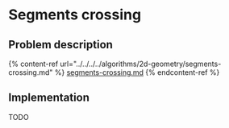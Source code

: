 # Segments crossing

## Problem description

{% content-ref url="../../../../algorithms/2d-geometry/segments-crossing.md" %}
[segments-crossing.md](../../../../algorithms/2d-geometry/segments-crossing.md)
{% endcontent-ref %}

## Implementation

TODO
